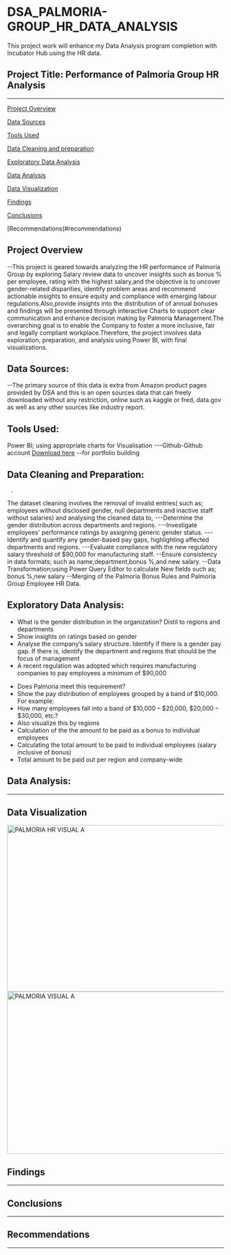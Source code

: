 # DSA_PALMORIA-GROUP_HR_DATA_ANALYSIS
This project work will enhance my  Data Analysis program completion with Incubator Hub using the HR data.

## Project Title: Performance of Palmoria Group HR Analysis
---

[Project Overview](#project-overview)

[Data Sources](#data-sources)

[Tools Used](#tools-used)

[Data Cleaning and preparation](#data-cleaning-and-preparation)

[Exploratory Data Analysis](#exploratory-data-analysis)

 [Data Analysis](#data-analysis)

[Data Visualization](#data-visualization)

[Findings](#findings) 

[Conclusions](#conclusions)

[Recommendations(#recommendations)

## Project Overview

--This project is geared towards analyzing  the HR performance of Palmoria Group  by exploring Salary review data to uncover insights such as bonus % per employee, rating with the highest salary,and the objective is to uncover gender-related disparities, identify problem areas and recommend actionable insights to ensure equity and compliance with emerging labour regulations.Also,provide insights into the distribution of of annual bonuses and findings will be presented through interactive Charts to support clear communication and enhance decision making by Palmoria Management.The overarching goal is to enable the Company to foster a more inclusive, fair and legally compliant workplace.Therefore, the project involves data exploration, preparation, and analysis using Power BI, with final visualizations.

## Data Sources:
--The primary source of this data is extra from Amazon product pages provided by DSA and this is an open sources data that can freely downloaded without any restriction, online such as kaggle or fred, data.gov as well as any other sources like industry report.

## Tools Used:
 Power BI; using appropriate charts for Visualisation
---Github-Github account [Download here](https//www.github.com)
--for portfolio building

 
 ## Data Cleaning and Preparation:
     .
The dataset cleaning involves the removal of invalid entries( such as; employees without disclosed gender, null departments and inactive staff without salaries) and analysing the     cleaned data to,
---Determine the gender distribution across departments and regions.
---Investigate employees' performance ratings by assigning generic gender status.
---Identify and quantify any gender-based pay gaps, highlighting affected departments and regions.
---Evaluate compliance with the new regulatory salary threshold of $90,000 for manufacturing staff.
--Ensure consistency in data formats; such as name,department,bonus %,and new salary.
--Data Transformation;using Power Query Editor to calculate New fields such as; bonus %,new salary
--Merging of the Palmoria Bonus Rules and Palmoria Group Employee HR Data.

  
  ## Exploratory Data Analysis:

- What is the gender distribution in the organization? Distil to regions and 
departments 
- Show insights on ratings based on gender 
-  Analyse the company’s salary structure. Identify if there is a gender pay gap. If 
there is, identify the department and regions that should be the focus of 
management 
-  A recent regulation was adopted which requires manufacturing companies to pay 
employees a minimum of $90,000
* Does Palmoria meet this requirement? 
* Show the pay distribution of employees grouped by a band of $10,000. For example: 
* How many employees fall into a band of $10,000 – $20,000, $20,000 – $30,000, 
etc.? 
* Also visualize this by regions  
* Calculation of the the amount to be paid as a bonus to individual employees 
* Calculating the total amount to be paid to individual employees (salary inclusive of 
bonus) 
* Total amount to be paid out per region and company-wide


## Data Analysis:
---




























## Data Visualization


<img width="737" height="387" alt="PALMORIA  HR VISUAL A" src="https://github.com/user-attachments/assets/29e33c9a-d893-4cf9-baed-90b7f0ce3697" />







<img width="734" height="377" alt="PALMORIA VISUAL A" src="https://github.com/user-attachments/assets/a7ce4de8-c81f-4798-a87b-fd1a6d300215" />












## Findings
---




## Conclusions
---


## Recommendations
---


